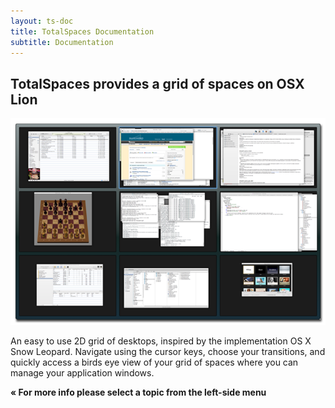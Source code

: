 ```yaml
---
layout: ts-doc
title: TotalSpaces Documentation
subtitle: Documentation
---
```


## TotalSpaces provides a grid of spaces on OSX Lion

<img src="/images/grid-view.png">

An easy to use 2D grid of desktops, inspired by the implementation OS X Snow Leopard. Navigate using the cursor keys, choose your transitions, and quickly access a birds eye view of your grid of spaces where you can manage your application windows.

**« For more info please select a topic from the left-side menu**


